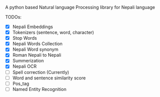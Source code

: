A python based Natural language Processing library for Nepali language

TODOs:</br>
- [x] Nepali Embeddings 
- [x] Tokenizers (sentence, word, character) 
- [x] Stop Words
- [x] Nepali Words Collection 
- [x] Nepali Word synonym
- [x] Roman Nepali to Nepali
- [x] Summerization 
- [x] Nepali OCR
- [ ] Spell correction (Currently)
- [ ] Word and sentence similarity score
- [ ] Pos_tag
- [ ] Named Entity Recognition
